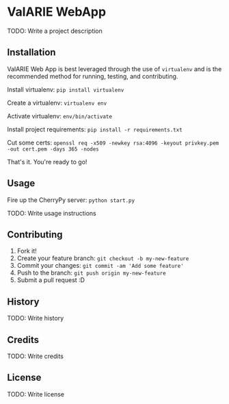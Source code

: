 # ValARIE WebApp

TODO: Write a project description

## Installation

ValARIE Web App is best leveraged through the use of `virtualenv` and is the recommended method
for running, testing, and contributing. 

Install virtualenv: `pip install virtualenv`

Create a virtualenv: `virtualenv env`

Activate virtualenv: `env/bin/activate`

Install project requirements: `pip install -r requirements.txt` 

Cut some certs: `openssl req -x509 -newkey rsa:4096 -keyout privkey.pem -out cert.pem -days 365 -nodes`

That's it. You're ready to go! 

## Usage
Fire up the CherryPy server: `python start.py`

TODO: Write usage instructions

## Contributing

1. Fork it!
2. Create your feature branch: `git checkout -b my-new-feature`
3. Commit your changes: `git commit -am 'Add some feature'`
4. Push to the branch: `git push origin my-new-feature`
5. Submit a pull request :D

## History

TODO: Write history

## Credits

TODO: Write credits

## License

TODO: Write license